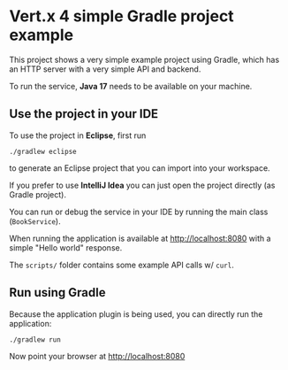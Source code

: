 Vert.x 4 simple Gradle project example
======================================

This project shows a very simple example project using Gradle, which has an HTTP server with a very simple API and backend.

To run the service, **Java 17** needs to be available on your machine.

Use the project in your IDE
---------------------------

To use the project in **Eclipse**, first run

```
./gradlew eclipse
```

to generate an Eclipse project that you can import into your workspace.

If you prefer to use **IntelliJ Idea** you can just open the project directly (as Gradle project).

You can run or debug the service in your IDE by running the main class (`BookService`).

When running the application is available at <http://localhost:8080> with a simple "Hello world" response.

The `scripts/` folder contains some example API calls w/ `curl`.

Run using Gradle
----------------

Because the application plugin is being used, you can directly run the application:

```
./gradlew run
```

Now point your browser at <http://localhost:8080>
